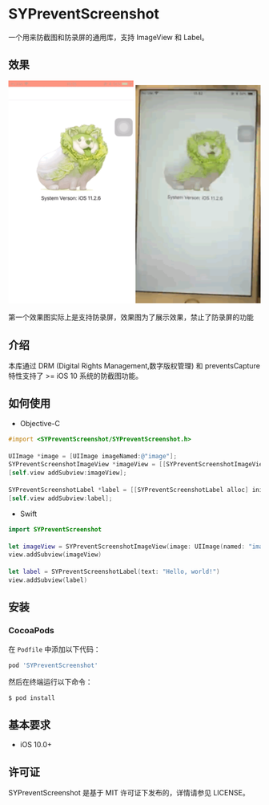 SYPreventScreenshot
============

一个用来防截图和防录屏的通用库，支持 ImageView 和 Label。
## 效果

<p float="left">
  <img src="./Screenshots/gif.gif" width="250" />
	<img src="./Screenshots/gif_detal.gif" width="250" />
</p>

第一个效果图实际上是支持防录屏，效果图为了展示效果，禁止了防录屏的功能

## 介绍

本库通过 DRM (Digital Rights Management,数字版权管理) 和 preventsCapture 特性支持了 >= iOS 10 系统的防截图功能。

## 如何使用

* Objective-C

```objective-c
#import <SYPreventScreenshot/SYPreventScreenshot.h>

UIImage *image = [UIImage imageNamed:@"image"];
SYPreventScreenshotImageView *imageView = [[SYPreventScreenshotImageView alloc] initWithImage:image];
[self.view addSubview:imageView];
    
SYPreventScreenshotLabel *label = [[SYPreventScreenshotLabel alloc] initWithText:@"Hello, world!"];
[self.view addSubview:label];
```

* Swift

```swift
import SYPreventScreenshot

let imageView = SYPreventScreenshotImageView(image: UIImage(named: "image"))
view.addSubview(imageView)
    
let label = SYPreventScreenshotLabel(text: "Hello, world!")
view.addSubview(label)
```


## 安装

### CocoaPods

在 `Podfile` 中添加以下代码：

```ruby
pod 'SYPreventScreenshot'
```

然后在终端运行以下命令：

```bash
$ pod install
```

## 基本要求

- iOS 10.0+


## 许可证

SYPreventScreenshot 是基于 MIT 许可证下发布的，详情请参见 LICENSE。
